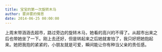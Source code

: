 ```yaml
---
title: 宝宝的第一次旋转木马
author: 雾非雾的情思
date: 2014-06-25 00:00:00
---
```

上周末带涵涵去超市，路过旁边的旋转木马，她看的高兴的不得了。从超市出来之后也带她坐了一下。刚上去还好，但是转起来之后她就害怕了，我只好把她抱起来。她把我抱的紧紧的，小朋友就是可爱，瞬间能让你有种当父亲的责任感。  
